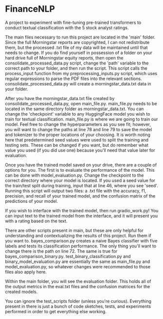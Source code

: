 # FinanceNLP
A project to experiment with fine-tuning pre-trained transformers to conduct textual classification with the 5 stock analyst ratings.

The main files necessary to run this project are located in the 'main' folder. Since the full Morningstar reports are copyrighted, I can not redistribute them, but the processed .txt file of my data will be maintained until that needs to change. 
If you do find yourself in possession of a folder on your hard drive full of Morningstar equity reports, then open the consolidate_processed_data.py script, change the 'path' variable to the correct path to your folder, and then run the script. This script calls the process_input function from my preprocessing_inputs.py script, which uses regular expressions to parse the PDF files into the relevant sections. consolidate_processed_data.py will create a morningstar_data.txt data in your folder.

After you have the morningstar_data.txt file created by consolidate_processed_data.py, open main_file.py. main_file.py needs to be located in the same directory folder as morningstar_data.txt. You can change the 'checkpoint' variable to any HuggingFace model you wish to train for textual classification. main_file.py is where we are going to train our model. Feel free to change the hyperparameters as you see fit; however, you will want to change the paths at line 78 and line 79 to save the model and tokenizer to the proper locations of your choosing. It is worth noting here that predetermined seed values were used to split the training and testing sets. These can be changed if you want, but do remember what value you used (if you did use one) because you'll need that value later for evaluation. 

Once you have the trained model saved on your drive, there are a couple of options for you. The first is to evaluate the performance of the model. This can be done with model_evaluation.py. Change the checkpoint to the correct directory where your model is located. If you used a seed value for the train/test split during training, input that at line 46, where you see 'seed'. Running this script will output two files: a .txt file with the accuracy, f1, precision, and recall of your trained model, and the confusion matrix of the predictions of your model. 

If you wish to interface with the trained model, then run gradio_work.py! You can input text to the trained model from the interface, and it will present you with a rating based on the text. 

There are other scripts present in main, but these are only helpful for understanding and contextualizing the results of this project. Run them if you want to. bayes_comparison.py creates a naive Bayes classifier with five labels and tests its classification performance. The only thing you'll want to change there is the path on line 72. The same is true for bayes_comparison_binary.py. test_binary_classification.py and binary_model_evaluation.py are essentially the same as main_file.py and model_evaluation.py, so whatever changes were recommended to those files also apply here. 

Within the main folder, you will see the evaluation folder. This holds all of the output metrics in the eval.txt files and the confusion matrices for the created models. 

You can ignore the test_scripts folder (unless you're curious). Everything present in there is just a bunch of code sketches, tests, and experiments performed in order to get everything else working.
